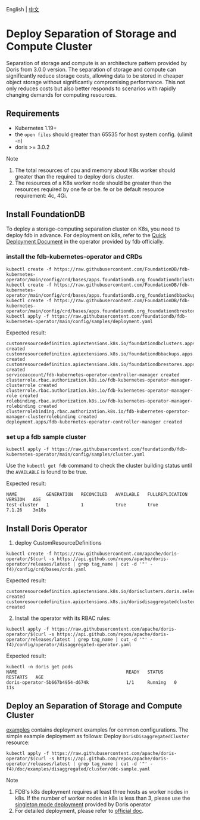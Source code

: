 English | [中文](DISAGGREGATED-README-CN.md)

# Deploy Separation of Storage and Compute Cluster
Separation of storage and compute is an architecture pattern provided by Doris from 3.0.0 version. The separation of storage and compute can significantly reduce storage costs, allowing data to be stored in cheaper object storage without significantly compromising performance. This not only reduces costs but also better responds to scenarios with rapidly changing demands for computing resources.
## Requirements
- Kubernetes 1.19+
- the `open files` should greater than 65535 for host system config. (ulimit -n)
- doris >= 3.0.2

>[!NOTE]
>1. The total resources of cpu and memory about K8s worker should greater than the required to deploy doris cluster.
>2. The resources of a K8s worker node should be greater than the resources required by one fe or be. fe or be default resource requirement: 4c, 4Gi.

## Install FoundationDB
To deploy a storage-computing separation cluster on K8s, you need to deploy fdb in advance. For deployment on k8s, refer to the [Quick Deployment Document](https://github.com/FoundationDB/fdb-kubernetes-operator) in the operator provided by fdb officially.

### install the fdb-kubernetes-operator and CRDs

```
kubectl create -f https://raw.githubusercontent.com/FoundationDB/fdb-kubernetes-operator/main/config/crd/bases/apps.foundationdb.org_foundationdbclusters.yaml
kubectl create -f https://raw.githubusercontent.com/FoundationDB/fdb-kubernetes-operator/main/config/crd/bases/apps.foundationdb.org_foundationdbbackups.yaml
kubectl create -f https://raw.githubusercontent.com/FoundationDB/fdb-kubernetes-operator/main/config/crd/bases/apps.foundationdb.org_foundationdbrestores.yaml
kubectl apply -f https://raw.githubusercontent.com/foundationdb/fdb-kubernetes-operator/main/config/samples/deployment.yaml
```

Expected result:

```
customresourcedefinition.apiextensions.k8s.io/foundationdbclusters.apps.foundationdb.org created
customresourcedefinition.apiextensions.k8s.io/foundationdbbackups.apps.foundationdb.org created
customresourcedefinition.apiextensions.k8s.io/foundationdbrestores.apps.foundationdb.org created
serviceaccount/fdb-kubernetes-operator-controller-manager created
clusterrole.rbac.authorization.k8s.io/fdb-kubernetes-operator-manager-clusterrole created
clusterrole.rbac.authorization.k8s.io/fdb-kubernetes-operator-manager-role created
rolebinding.rbac.authorization.k8s.io/fdb-kubernetes-operator-manager-rolebinding created
clusterrolebinding.rbac.authorization.k8s.io/fdb-kubernetes-operator-manager-clusterrolebinding created
deployment.apps/fdb-kubernetes-operator-controller-manager created
```

### set up a fdb sample cluster

```
kubectl apply -f https://raw.githubusercontent.com/foundationdb/fdb-kubernetes-operator/main/config/samples/cluster.yaml
```

Use the `kubectl get fdb` command to check the cluster building status until the `AVAILABLE` is found to be true.

Expected result:

```
NAME           GENERATION   RECONCILED   AVAILABLE   FULLREPLICATION   VERSION   AGE
test-cluster   1            1            true        true              7.1.26    3m18s
```

## Install Doris Operator
1. deploy CustomResourceDefinitions
```
kubectl create -f https://raw.githubusercontent.com/apache/doris-operator/$(curl -s https://api.github.com/repos/apache/doris-operator/releases/latest | grep tag_name | cut -d '"' -f4)/config/crd/bases/crds.yaml
```
Expected result:
```
customresourcedefinition.apiextensions.k8s.io/dorisclusters.doris.selectdb.com created
customresourcedefinition.apiextensions.k8s.io/dorisdisaggregatedclusters.disaggregated.cluster.doris.com created
```
2. Install the operator with its RBAC rules:
```
kubectl apply -f https://raw.githubusercontent.com/apache/doris-operator/$(curl -s https://api.github.com/repos/apache/doris-operator/releases/latest | grep tag_name | cut -d '"' -f4)/config/operator/disaggregated-operator.yaml
```
Expected result:
```
kubectl -n doris get pods
NAME                                         READY   STATUS    RESTARTS   AGE
doris-operator-5b667b4954-d674k              1/1     Running   0          11s
```
## Deploy an Separation of Storage and Compute Cluster
[examples](./doc/examples/disaggregated/cluster) contains deployment examples for common configurations. The simple example deployment as follows:
Deploy `DorisDisaggregatedCluster` resource:
```
kubectl apply -f https://raw.githubusercontent.com/apache/doris-operator/$(curl -s https://api.github.com/repos/apache/doris-operator/releases/latest | grep tag_name | cut -d '"' -f4)/doc/examples/disaggregated/cluster/ddc-sample.yaml
```
>[!NOTE]
> 1. FDB's k8s deployment requires at least three hosts as worker nodes in k8s. If the number of worker nodes in k8s is less than 3, please use the [singleton mode deployment](./doc/examples/disaggregated/fdb/cluster-single.yaml) provided by Doris operator
> 2. For detailed deployment, please refer to [official doc](https://doris.apache.org/docs/dev/install/cluster-deployment/k8s-deploy/compute-storage-decoupled/install-quickstart).